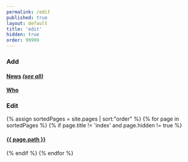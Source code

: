 ```yaml
---
permalink: /edit
published: true
layout: default
title: 'edit'
hidden: true
order: 99999
---
```

<h3>Add</h3>
<h4>
  <a href="http://prose.io/#reimertz/ixd/new/master/_news" target="_blank">News</a>
  <a href="http://prose.io/#reimertz/ixd/tree/master/_news" target="_blank"><i>(see all)</i></a>
</h4>

<h4>
  <a href="http://prose.io/#reimertz/ixd/tree/master/_data/who" target="_blank">Who</a>
</h4>

<h3>Edit</h3>

{% assign sortedPages = site.pages | sort:"order" %}
{% for page in sortedPages %}
  {% if page.title !=  'index' and page.hidden != true %}
<h4><a href="http://prose.io/#reimertz/ixd/edit/master/{{ page.path }}" target="_blank">{{ page.path }}</a></h4>
  {% endif %}
{% endfor %}

